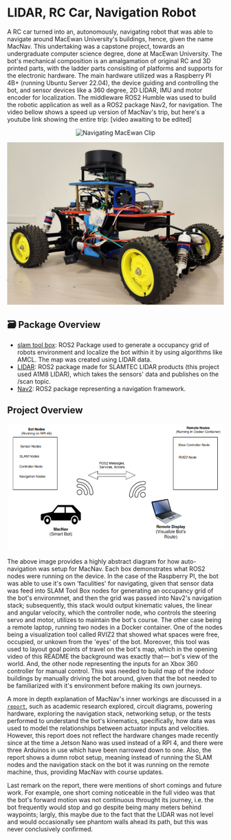 # LIDAR, RC Car, Navigation Robot

A RC car turned into an, autonomously, navigating robot that was able to navigate around MacEwan University's buildings, hence, given the name MacNav. This undertaking was a capstone project, towards an undergraduate computer science degree, done at MacEwan University. The bot's mechanical composition is an amalgamation of original RC and 3D printed parts, with the ladder parts consisiting of platforms and supports for the electronic hardware. The main hardware utilized was a Raspberry PI 4B+ (running Ubuntu Server 22.04), the device guiding and controlling the bot, and sensor devices like a 360 degree, 2D LIDAR, IMU and motor encoder for localization. The middleware ROS2 Humble was used to build the robotic application as well as a ROS2 package Nav2, for navigation. The video bellow shows a speed up version of MacNav's trip, but here's a youtube link showing the entire trip: [video awaiting to be edited] 

<p align="center">
  <img title='Navigating MacEwan Clip' src=docs/images/macnav_repo_clip.gif width="600">
</p>

<p align="center">
  <img title='MacNav' src=docs/images/macnav.png width="600">
</p>

## 🗃️ Package Overview
- [slam tool box](https://github.com/SteveMacenski/slam_toolbox): ROS2 Package used to generate a occupancy grid of robots environment and localize the bot within it by using algorithms like AMCL. The map was created using LIDAR data.
- [LIDAR](https://github.com/Slamtec/sllidar_ros2): ROS2 package made for SLAMTEC LIDAR products (this project used A1M8 LIDAR), which takes the sensors' data and publishes on the /scan topic.
- [Nav2](https://github.com/ros-navigation/navigation2): ROS2 package representing a navigation framework.

## Project Overview 
<p align="center">
  <img title='MacNav Architecture' src=docs/images/macnav_architecture.png width="800">
</p>

The above image provides a highly abstract diagram for how auto-navigation was setup for MacNav. Each box demonstrates what ROS2 nodes were running on the device. In the case of the Raspberry PI, the bot was able to use it's own 'faculities' for navigating, given that sensor data was feed into SLAM Tool Box nodes for generating an occupancy grid of the bot's environmnet, and then the grid was passed into Nav2's navigation stack; subsequently, this stack would output kinematic values, the linear and angular velocity, which the controller node, who controls the steering servo and motor, utilizes to maintain the bot's course. The other case being a remote laptop, running two nodes in a Docker container. One of the nodes being a visualization tool called RVIZ2 that showed what spaces were free, occupied, or unkown from the 'eyes' of the bot. Moreover, this tool was used to layout goal points of travel on the bot's map, which in the opening video of this README the background was exactly that— bot's view of the world. And, the other node representing the inputs for an Xbox 360 controller for manual control. This was needed to build map of the indoor buildings by manually driving the bot around, given that the bot needed to be familiarized with it's environment before making its own journeys.    

A more in depth explanation of MacNav's inner workings are discussed in a [`report`](./docs/macnav_report.pdf), such as academic research explored, circuit diagrams, powering hardware, exploring the navigation stack, networking setup, or the tests performed to understand the bot's kinematics, specifically, how data was used to model the relationships between actuator inputs and velocities. However, this report does not reflect the hardware changes made recently since at the time a Jetson Nano was used instead of a RPI 4, and there were three Arduinos in use which have been narrowed down to one. Also, the report shows a dumn robot setup, meaning instead of running the SLAM nodes and the navigation stack on the bot it was running on the remote machine, thus, providing MacNav with course updates.  

Last remark on the report, there were mentions of short comings and future work. For example, one short coming noticeable in the full video was that the bot's forward motion was not continuous throught its journey, i.e. the bot frequently would stop and go despite being many meters behind waypoints; largly, this maybe due to the fact that the LIDAR was not level and would occasionally see phantom walls ahead its path, but this was never conclusively confirmed.     